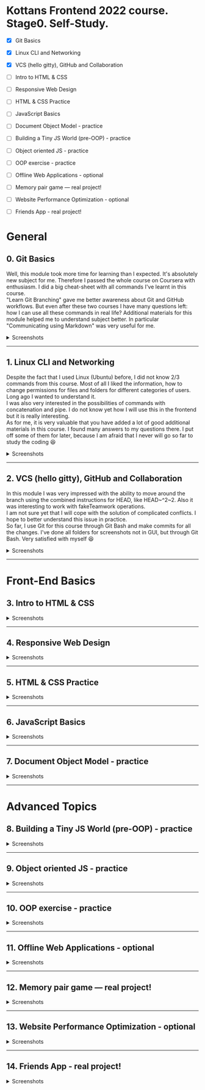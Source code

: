 # Kottans Frontend 2022 course. Stage0. Self-Study.

- [x] Git Basics
- [x] Linux CLI and Networking
- [x] VCS (hello gitty), GitHub and Collaboration

- [ ] Intro to HTML & CSS
- [ ] Responsive Web Design
- [ ] HTML & CSS Practice
- [ ] JavaScript Basics
- [ ] Document Object Model - practice

- [ ] Building a Tiny JS World (pre-OOP) - practice
- [ ] Object oriented JS - practice
- [ ] OOP exercise - practice
- [ ] Offline Web Applications - optional
- [ ] Memory pair game — real project!
- [ ] Website Performance Optimization - optional
- [ ] Friends App - real project!

# General

## **0.** Git Basics
Well, this module took more time for learning than I expected. It's absolutely new subject for me. Therefore I passed the whole course on Coursera with enthusiasm.
I did a big cheat-sheet with all commands I've learnt in this course.  
"Learn Git Branching" gave me better awareness about Git and GitHub workflows.
But even after these two courses I have many questions left: how I can use all these commands in real life?
Additional materials for this module helped me to understand subject better. In particular "Communicating using Markdown" was very useful for me.
<details><summary>Screenshots</summary>
<p>

![Course Certificate](https://github.com/irynaDemydenko/kottans-frontend/blob/8cca00eb4588522f0c57b1a43aff57630bcbe4c7/task_git_collaboration/Coursera%20ZD5HTUWCA5DC_page-0001.jpg)

![Screenshot 1 from Learn Git Branching course done](https://github.com/irynaDemydenko/kottans-frontend/blob/8cca00eb4588522f0c57b1a43aff57630bcbe4c7/task_git_github/gitbasics_1.JPG)

![Screenshot 2 from Learn Git Branching course done](https://github.com/irynaDemydenko/kottans-frontend/blob/8cca00eb4588522f0c57b1a43aff57630bcbe4c7/task_git_github/gitbasics_2.JPG)

</p>
</details>

---

## **1.** Linux CLI and Networking
Despite the fact that I used Linux (Ubuntu) before, I did not know 2/3 commands from this course. Most of all I liked the information, how to change permissions for files and folders for different categories of users. Long ago I wanted to understand it.  
I was also very interested in the possibilities of commands with concatenation and pipe. I do not know yet how I will use this in the frontend but it is really interesting.  
As for me, it is very valuable that you have added a lot of good additional materials in this course. I found many answers to my questions there. I put off some of them for later, because I am afraid that I never will go so far to study the coding :laughing:

<details><summary>Screenshots</summary>
<p>

![Screenshots of answers](https://github.com/irynaDemydenko/kottans-frontend/blob/33fef7193fc436f5ba4105a76212f20ea1ec89fe/task_linux_cli/Linux-quize.jpg)
</p>
</details>

---

## **2.** VCS (hello gitty), GitHub and Collaboration
In this module I was very impressed with the ability to move around the branch using the combined instructions for HEAD, like HEAD~^2~2. Also it was interesting to work with fakeTeamwork operations.  
I am not sure yet that I will cope with the solution of complicated conflicts. I hope to better understand this issue in practice.  
So far, I use Git for this course through Git Bash and make commits for all the changes. I've done all folders for screenshots not in GUI, but through Git Bash. Very satisfied with myself :laughing:
<details><summary>Screenshots</summary>
<p>

![Course Certificate](https://github.com/irynaDemydenko/kottans-frontend/blob/8cca00eb4588522f0c57b1a43aff57630bcbe4c7/task_git_collaboration/Coursera%20ZD5HTUWCA5DC_page-0001.jpg)

![Screenshot 3 from Learn Git Branching course done](https://github.com/irynaDemydenko/kottans-frontend/blob/67f1d66e5ecbb9ceb459e17aed0e88cc5768827d/task_git_collaboration/push-master.jpg)

![Screenshot 4 from Learn Git Branching course done](https://github.com/irynaDemydenko/kottans-frontend/blob/67f1d66e5ecbb9ceb459e17aed0e88cc5768827d/task_git_collaboration/push-master2.jpg)





</p>
</details>

---

# Front-End Basics
## **3.** Intro to HTML & CSS
<details><summary>Screenshots</summary></details>

---

## **4.** Responsive Web Design
<details><summary>Screenshots</summary></details>

---

## **5.** HTML & CSS Practice
<details><summary>Screenshots</summary></details>

---

## **6.** JavaScript Basics
<details><summary>Screenshots</summary></details>

---

## **7.** Document Object Model - practice
<details><summary>Screenshots</summary></details>

---

# Advanced Topics
## **8.** Building a Tiny JS World (pre-OOP) - practice
<details><summary>Screenshots</summary></details>

---

## **9.** Object oriented JS - practice
<details><summary>Screenshots</summary></details>

---

## **10.** OOP exercise - practice
<details><summary>Screenshots</summary></details>

---

## **11.** Offline Web Applications - optional
<details><summary>Screenshots</summary></details>

---

## **12.** Memory pair game — real project!
<details><summary>Screenshots</summary></details>

---

## **13.** Website Performance Optimization - optional
<details><summary>Screenshots</summary></details>

---

## **14.** Friends App - real project!
<details><summary>Screenshots</summary></details>
